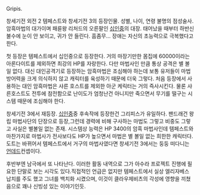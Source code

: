 Gripis.

창세기전 외전 2 템페스트와 창세기전 3의 등장인물. 성별, 나이, 연령 불명의 점성술사. 암흑마법의 대가이며 패륜왕 리처드의 오른팔인
[십인중](%EC%8B%AD%EC%9D%B8%EC%A4%91.md)의 대장. 태어났을 때부터 하반신 불수에 눈이 안 보이고, 귀가 안
들린다. 흠좀무... 장애는 자신의 초능력으로 극복했다고 한다.

첫 등장은 템페스트에서 십인중으로 등장한다. 거의 마장기만한 몸집에 60000이라는 아론다이트를 제외하면 최강의 HP를 자랑한다. 다만
마법사인 만큼 통상 공격은 별 볼일 없다. 대신 대인공격기로 등장하는 암흑마법은 조심해야 하는데 보통 유저들이 마법방어력을 크게 의식하지
않고 캐릭터를 육성하기 때문에 더욱 그렇다. 처음 등장에서 사용하는 대인 암흑마법은 샤른 호스트를 제외한 아군 케릭터는 거의 즉사시킨다.
물론 샤른호스트도 전투에 참전함으로 난이도가 엄청난건 아니지만 죽으면서 무기를 떨구는 시스템 때문에 조심해야 한다.

창세기전 3에서 재등장. [십인중](%EC%8B%AD%EC%9D%B8%EC%A4%91.md)중 후속작에 등장한건 그리피스가 유일하다.
팬드래건 왕립 마법사단의 단장으로 등장,그런데 경력에 비해 구사하는 마법도 그렇고 비중도 그렇고 사실은 별볼일 없는 존재. 시스템상 능력은
HP 3400의 암흑 마법사인데 템페스트와 마찬가지로 마법사가 전사보다도 HP가 높으면서 마법은 별 볼일 없는 희한한 캐릭터다. 도트는
바뀌어서 템페스트에서 거구의 마법사였다면 창세기전 3에서는 둥둥 떠다니는
[언데드](%EC%96%B8%EB%8D%B0%EB%93%9C.md)컨셉이다.

후반부엔 남극에서 또 나타난다. 이러한 활동 내역으로 그가 아수라 프로젝트 진행에 필요한 단말로 보는 시각도 있다.직접적인 언급은 없지만
템페스트에서 실상 엘리자베스 납치를 주도 했고 그녀를 백치화 시켰으며, 이것이 클라우제비츠의 각성에 영향을 끼쳤음으로 꽤나 신빙성 있는
이야기인듯.

